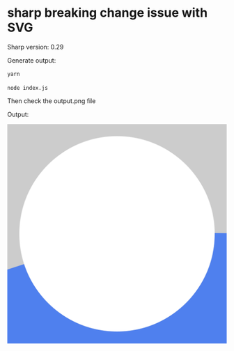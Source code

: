 # sharp breaking change issue with SVG

Sharp version: 0.29

Generate output:

    yarn

    node index.js

Then check the output.png file

Output:

![](output.png)
